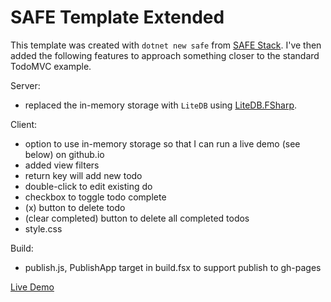 # SAFE Template Extended

This template was created with `dotnet new safe` from [SAFE Stack](https://safe-stack.github.io/). I've then added the following features to approach something closer to the standard TodoMVC example. 

Server:
- replaced the in-memory storage with `LiteDB` using [LiteDB.FSharp](https://github.com/Zaid-Ajaj/LiteDB.FSharp).

Client:
- option to use in-memory storage so that I can run a live demo (see below) on github.io
- added view filters
- return key will add new todo
- double-click to edit existing do
- checkbox to toggle todo complete
- (x) button to delete todo
- (clear completed) button to delete all completed todos
- style.css

Build:
- publish.js, PublishApp target in build.fsx to support publish to gh-pages

[Live Demo](https://davedawkins.github.io/SAFE-template-extended/)

